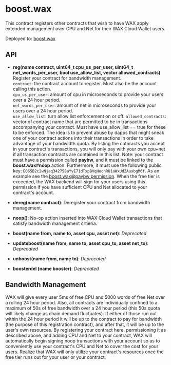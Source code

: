 # boost.wax

This contract registers other contracts that wish to have WAX apply extended management over CPU and Net for their WAX Cloud Wallet users.

Deployed to: [boost.wax](https://wax.bloks.io/account/boost.wax)


## API

* **reg(name contract, uint64_t cpu_us_per_user, uint64_t net_words_per_user, bool use_allow_list, vector<name> allowed_contracts)**
   Register your contract for bandwidth management.  
   `contract`: the contract account to register. Must also be the account calling this action.  
   `cpu_us_per_user`: amount of cpu in microseconds to provide your users over a 24 hour period.  
   `net_words_per_user`: amount of net in microseconds to provide your users over a 24 hour period.  
   `use_allow_list`: turn allow list enforcement on or off.
   `allowed_contracts`: vector of contract name that are permitted to be in transactions accompanying your contract. Must have use_allow_list == true for these to be enforced. The idea is to prevent abuse by dapps that might sneak one of your contract actions into their transactions in order to take advantage of your bandwidth quota. By listing the cotnracts you accept in your contract's transactions, you will only pay with your own cpu+net if all transaction contracts are contained in this list.
    Note: your contract must have a permission called **paybw**, and it must be linked to the **boost.wax**#**noop** action. Furthermore, it must use the following public key: `EOS5B2c2wNjaq342758aYvE71dTxpBVqHocnRU1aWxUdZAuxbgM6f`. As an example see the [boost.wax@paybw permission](https://wax.bloks.io/account/boost.wax#keys). When the free tier is exceeded, the WAX backend will sign for your users using this permission if you have sufficient CPU and Net allocated to your contract's account.
   
* **dereg(name contract)**: 
   Deregister your contract from bandwidth management.  
   
* **noop()**: 
   No-op action inserted into WAX Cloud Wallet transactions that satisfy bandwidth management crtieria.  

* **boost(name from, name to, asset cpu, asset net)**: *Deprecated*
* **updateboost(name from, name to, asset cpu_to, asset net_to)**: *Deprecated*
* **unboost(name from, name to)**: *Deprecated*
* **boosterdel (name booster)**: *Deprecated*

## Bandwidth Management

WAX will give every user 5ms of free CPU and 5000 words of free Net over a rolling 24 hour period. Also, all contracts are individually confined to a maximum of 50s of free bandwidth over a 24 hour period (this 50s quota will likely change as chain demand fluctuates). If either of those run out within the 24 hour period it will be up to the contract to pay for bandwidth (the purpose of this registration contract), and after that, it will be up to the user's own resources. By registering your contract here, permissioning it as described above, and adding CPU and Net to your contract, WAX will automatically begin signing noop transactions with your account so as to conveniently use your contract's CPU and Net to cover the cost for your users. Realize that WAX will only utilize your contract's resources once the free tier runs out for your user or your contract.